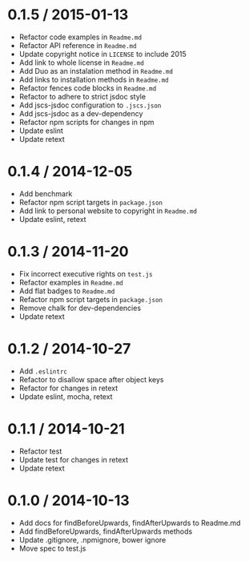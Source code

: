 
0.1.5 / 2015-01-13
==================

  * Refactor code examples in `Readme.md`
  * Refactor API reference in `Readme.md`
  * Update copyright notice in `LICENSE` to include 2015
  * Add link to whole license in `Readme.md`
  * Add Duo as an instalation method in `Readme.md`
  * Add links to installation methods in `Readme.md`
  * Refactor fences code blocks in `Readme.md`
  * Refactor to adhere to strict jsdoc style
  * Add jscs-jsdoc configuration to `.jscs.json`
  * Add jscs-jsdoc as a dev-dependency
  * Refactor npm scripts for changes in npm
  * Update eslint
  * Update retext

0.1.4 / 2014-12-05
==================

 * Add benchmark
 * Refactor npm script targets in `package.json`
 * Add link to personal website to copyright in `Readme.md`
 * Update eslint, retext

0.1.3 / 2014-11-20
==================

 * Fix incorrect executive rights on `test.js`
 * Refactor examples in `Readme.md`
 * Add flat badges to `Readme.md`
 * Refactor npm script targets in `package.json`
 * Remove chalk for dev-dependencies
 * Update retext

0.1.2 / 2014-10-27
==================

 * Add `.eslintrc`
 * Refactor to disallow space after object keys
 * Refactor for changes in retext
 * Update eslint, mocha, retext

0.1.1 / 2014-10-21
==================

 * Refactor test
 * Update test for changes in retext
 * Update retext

0.1.0 / 2014-10-13
==================

 * Add docs for findBeforeUpwards, findAfterUpwards to Readme.md
 * Add findBeforeUpwards, findAfterUpwards methods
 * Update .gitignore, .npmignore, bower ignore
 * Move spec to test.js
